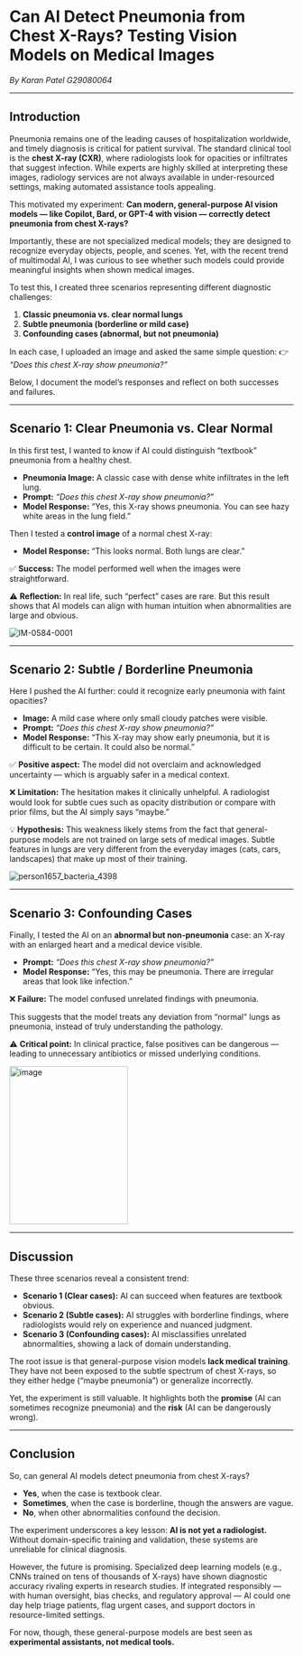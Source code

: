 # Can AI Detect Pneumonia from Chest X-Rays? Testing Vision Models on Medical Images

*By Karan Patel G29080064*

---

## Introduction

Pneumonia remains one of the leading causes of hospitalization worldwide, and timely diagnosis is critical for patient survival. The standard clinical tool is the **chest X-ray (CXR)**, where radiologists look for opacities or infiltrates that suggest infection. While experts are highly skilled at interpreting these images, radiology services are not always available in under-resourced settings, making automated assistance tools appealing.

This motivated my experiment: **Can modern, general-purpose AI vision models — like Copilot, Bard, or GPT-4 with vision — correctly detect pneumonia from chest X-rays?**

Importantly, these are not specialized medical models; they are designed to recognize everyday objects, people, and scenes. Yet, with the recent trend of multimodal AI, I was curious to see whether such models could provide meaningful insights when shown medical images.

To test this, I created three scenarios representing different diagnostic challenges:

1. **Classic pneumonia vs. clear normal lungs**
2. **Subtle pneumonia (borderline or mild case)**
3. **Confounding cases (abnormal, but not pneumonia)**

In each case, I uploaded an image and asked the same simple question:
👉 *“Does this chest X-ray show pneumonia?”*

Below, I document the model’s responses and reflect on both successes and failures.

---

## Scenario 1: Clear Pneumonia vs. Clear Normal

In this first test, I wanted to know if AI could distinguish “textbook” pneumonia from a healthy chest.

* **Pneumonia Image:** A classic case with dense white infiltrates in the left lung.
* **Prompt:** *“Does this chest X-ray show pneumonia?”*
* **Model Response:** “Yes, this X-ray shows pneumonia. You can see hazy white areas in the lung field.”

Then I tested a **control image** of a normal chest X-ray:

* **Model Response:** “This looks normal. Both lungs are clear.”

✅ **Success:** The model performed well when the images were straightforward.

⚠️ **Reflection:** In real life, such “perfect” cases are rare. But this result shows that AI models can align with human intuition when abnormalities are large and obvious.

![IM-0584-0001](https://github.com/user-attachments/assets/72960df2-4f8a-48e7-8559-7d51ffd371d4)



---

## Scenario 2: Subtle / Borderline Pneumonia

Here I pushed the AI further: could it recognize early pneumonia with faint opacities?

* **Image:** A mild case where only small cloudy patches were visible.
* **Prompt:** *“Does this chest X-ray show pneumonia?”*
* **Model Response:** “This X-ray may show early pneumonia, but it is difficult to be certain. It could also be normal.”

✅ **Positive aspect:** The model did not overclaim and acknowledged uncertainty — which is arguably safer in a medical context.

❌ **Limitation:** The hesitation makes it clinically unhelpful. A radiologist would look for subtle cues such as opacity distribution or compare with prior films, but the AI simply says “maybe.”

💡 **Hypothesis:** This weakness likely stems from the fact that general-purpose models are not trained on large sets of medical images. Subtle features in lungs are very different from the everyday images (cats, cars, landscapes) that make up most of their training.

![person1657_bacteria_4398](https://github.com/user-attachments/assets/bffec125-ff9b-45ac-a7ca-40028ee7e061)




---

## Scenario 3: Confounding Cases

Finally, I tested the AI on an **abnormal but non-pneumonia** case: an X-ray with an enlarged heart and a medical device visible.

* **Prompt:** *“Does this chest X-ray show pneumonia?”*
* **Model Response:** “Yes, this may be pneumonia. There are irregular areas that look like infection.”

❌ **Failure:** The model confused unrelated findings with pneumonia.

This suggests that the model treats any deviation from “normal” lungs as pneumonia, instead of truly understanding the pathology.

⚠️ **Critical point:** In clinical practice, false positives can be dangerous — leading to unnecessary antibiotics or missed underlying conditions.


<img width="210" height="280" alt="image" src="https://github.com/user-attachments/assets/6e1aaced-eb21-4a7c-800b-d36783e42856" />

---

## Discussion

These three scenarios reveal a consistent trend:

* **Scenario 1 (Clear cases):** AI can succeed when features are textbook obvious.
* **Scenario 2 (Subtle cases):** AI struggles with borderline findings, where radiologists would rely on experience and nuanced judgment.
* **Scenario 3 (Confounding cases):** AI misclassifies unrelated abnormalities, showing a lack of domain understanding.

The root issue is that general-purpose vision models **lack medical training**. They have not been exposed to the subtle spectrum of chest X-rays, so they either hedge (“maybe pneumonia”) or generalize incorrectly.

Yet, the experiment is still valuable. It highlights both the **promise** (AI can sometimes recognize pneumonia) and the **risk** (AI can be dangerously wrong).

---

## Conclusion

So, can general AI models detect pneumonia from chest X-rays?

* **Yes**, when the case is textbook clear.
* **Sometimes**, when the case is borderline, though the answers are vague.
* **No**, when other abnormalities confound the decision.

The experiment underscores a key lesson: **AI is not yet a radiologist.** Without domain-specific training and validation, these systems are unreliable for clinical diagnosis.

However, the future is promising. Specialized deep learning models (e.g., CNNs trained on tens of thousands of X-rays) have shown diagnostic accuracy rivaling experts in research studies. If integrated responsibly — with human oversight, bias checks, and regulatory approval — AI could one day help triage patients, flag urgent cases, and support doctors in resource-limited settings.

For now, though, these general-purpose models are best seen as **experimental assistants, not medical tools.**

